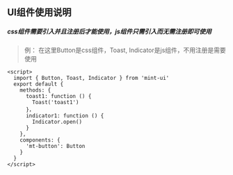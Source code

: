 ## UI组件使用说明
##### css组件需要引入并且注册后才能使用，js组件只需引入而无需注册即可使用
> 例： 在这里Button是css组件，Toast, Indicator是js组件，不用注册是需要使用
```
<script>
  import { Button, Toast, Indicator } from 'mint-ui'
  export default {
    methods: {
      toast1: function () {
        Toast('toast1')
      }，
      indicator1: function () {
        Indicator.open()
      }
    },
    components: {
      'mt-button': Button
    }
  }
</script>
```
